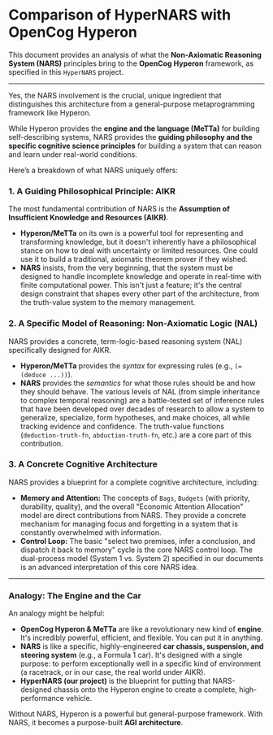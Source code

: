 # Comparison of HyperNARS with OpenCog Hyperon

This document provides an analysis of what the **Non-Axiomatic Reasoning System (NARS)** principles bring to the **OpenCog Hyperon** framework, as specified in this `HyperNARS` project.

---

Yes, the NARS involvement is the crucial, unique ingredient that distinguishes this architecture from a general-purpose metaprogramming framework like Hyperon.

While Hyperon provides the **engine and the language (MeTTa)** for building self-describing systems, NARS provides the **guiding philosophy and the specific cognitive science principles** for building a system that can reason and learn under real-world conditions.

Here’s a breakdown of what NARS uniquely offers:

### 1. A Guiding Philosophical Principle: AIKR

The most fundamental contribution of NARS is the **Assumption of Insufficient Knowledge and Resources (AIKR)**.

*   **Hyperon/MeTTa** on its own is a powerful tool for representing and transforming knowledge, but it doesn't inherently have a philosophical stance on how to deal with uncertainty or limited resources. One could use it to build a traditional, axiomatic theorem prover if they wished.
*   **NARS** insists, from the very beginning, that the system must be designed to handle incomplete knowledge and operate in real-time with finite computational power. This isn't just a feature; it's the central design constraint that shapes every other part of the architecture, from the truth-value system to the memory management.

### 2. A Specific Model of Reasoning: Non-Axiomatic Logic (NAL)

NARS provides a concrete, term-logic-based reasoning system (NAL) specifically designed for AIKR.

*   **Hyperon/MeTTa** provides the *syntax* for expressing rules (e.g., `(= (deduce ...))`).
*   **NARS** provides the *semantics* for what those rules should be and how they should behave. The various levels of NAL (from simple inheritance to complex temporal reasoning) are a battle-tested set of inference rules that have been developed over decades of research to allow a system to generalize, specialize, form hypotheses, and make choices, all while tracking evidence and confidence. The truth-value functions (`deduction-truth-fn`, `abduction-truth-fn`, etc.) are a core part of this contribution.

### 3. A Concrete Cognitive Architecture

NARS provides a blueprint for a complete cognitive architecture, including:

*   **Memory and Attention:** The concepts of `Bags`, `Budgets` (with priority, durability, quality), and the overall "Economic Attention Allocation" model are direct contributions from NARS. They provide a concrete mechanism for managing focus and forgetting in a system that is constantly overwhelmed with information.
*   **Control Loop:** The basic "select two premises, infer a conclusion, and dispatch it back to memory" cycle is the core NARS control loop. The dual-process model (System 1 vs. System 2) specified in our documents is an advanced interpretation of this core NARS idea.

---

### Analogy: The Engine and the Car

An analogy might be helpful:

*   **OpenCog Hyperon & MeTTa** are like a revolutionary new kind of **engine**. It's incredibly powerful, efficient, and flexible. You can put it in anything.
*   **NARS** is like a specific, highly-engineered **car chassis, suspension, and steering system** (e.g., a Formula 1 car). It's designed with a single purpose: to perform exceptionally well in a specific kind of environment (a racetrack, or in our case, the real world under AIKR).
*   **HyperNARS (our project)** is the blueprint for putting that NARS-designed chassis onto the Hyperon engine to create a complete, high-performance vehicle.

Without NARS, Hyperon is a powerful but general-purpose framework. With NARS, it becomes a purpose-built **AGI architecture**.
